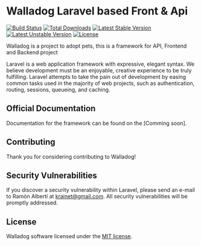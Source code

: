 # Walladog Laravel based Front & Api

[![Build Status](https://travis-ci.org/laravel/framework.svg)](https://travis-ci.org/laravel/framework)
[![Total Downloads](https://poser.pugx.org/laravel/framework/d/total.svg)](https://packagist.org/packages/laravel/framework)
[![Latest Stable Version](https://poser.pugx.org/laravel/framework/v/stable.svg)](https://packagist.org/packages/laravel/framework)
[![Latest Unstable Version](https://poser.pugx.org/laravel/framework/v/unstable.svg)](https://packagist.org/packages/laravel/framework)
[![License](https://poser.pugx.org/laravel/framework/license.svg)](https://packagist.org/packages/laravel/framework)

Walladog is a project to adopt pets, this is a framework for API, Frontend and Backend project

Laravel is a web application framework with expressive, elegant syntax. We believe development must be an enjoyable, creative experience to be truly fulfilling. Laravel attempts to take the pain out of development by easing common tasks used in the majority of web projects, such as authentication, routing, sessions, queueing, and caching.

## Official Documentation

Documentation for the framework can be found on the [Comming soon].

## Contributing

Thank you for considering contributing to Walladog!

## Security Vulnerabilities

If you discover a security vulnerability within Laravel, please send an e-mail to Ramón Albertí at krainet@gmail.com.
All security vulnerabilities will be promptly addressed.

## License

Walladog software licensed under the [MIT license](http://opensource.org/licenses/MIT).
